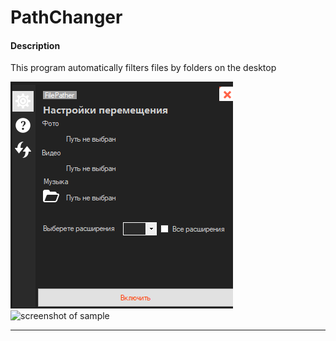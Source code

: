 # PathChanger

#### Description 
This program automatically filters files by folders on the desktop


![screenshot of sample](https://github.com/RedMooner/PathChanger/blob/master/Снимок.PNG)
![screenshot of sample](https://github.com/RedMooner/PathChanger/blob/master/example.gif)
***
